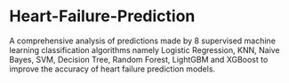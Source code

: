 # Heart-Failure-Prediction
A comprehensive analysis of predictions made by 8 supervised machine learning classification algorithms namely Logistic Regression, KNN, Naive Bayes, SVM, Decision Tree, Random Forest, LightGBM and XGBoost to improve the accuracy of heart failure prediction models.

